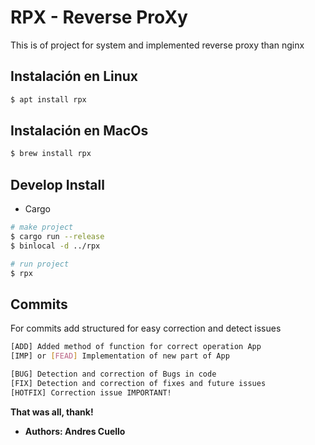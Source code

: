 # RPX - Reverse ProXy

This is of project for system and implemented reverse proxy than nginx


## Instalación en Linux

```bash
$ apt install rpx
```

## Instalación en MacOs

```bash
$ brew install rpx
```

Develop Install
-----------
- Cargo

```bash
# make project
$ cargo run --release
$ binlocal -d ../rpx

# run project
$ rpx
```


Commits
-----------
For commits add structured for easy correction and detect issues

```bash
[ADD] Added method of function for correct operation App
[IMP] or [FEAD] Implementation of new part of App

[BUG] Detection and correction of Bugs in code
[FIX] Detection and correction of fixes and future issues
[HOTFIX] Correction issue IMPORTANT!
```

**That was all, thank!** 
- **Authors: Andres Cuello**
